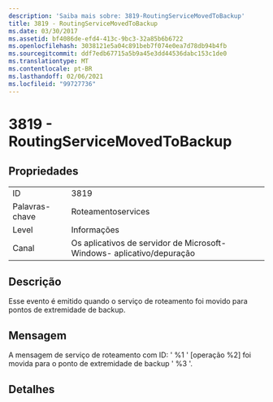 ```yaml
---
description: 'Saiba mais sobre: 3819-RoutingServiceMovedToBackup'
title: 3819 - RoutingServiceMovedToBackup
ms.date: 03/30/2017
ms.assetid: bf4086de-efd4-413c-9bc3-32a85b6b6722
ms.openlocfilehash: 3038121e5a04c891beb7f074e0ea7d78db94b4fb
ms.sourcegitcommit: ddf7edb67715a5b9a45e3dd44536dabc153c1de0
ms.translationtype: MT
ms.contentlocale: pt-BR
ms.lasthandoff: 02/06/2021
ms.locfileid: "99727736"
---
```

# <a name="3819---routingservicemovedtobackup"></a>3819 - RoutingServiceMovedToBackup

## <a name="properties"></a>Propriedades  
  
|||  
|-|-|  
|ID|3819|  
|Palavras-chave|Roteamentoservices|  
|Level|Informações|  
|Canal|Os aplicativos de servidor de Microsoft-Windows- aplicativo/depuração|  
  
## <a name="description"></a>Descrição  

 Esse evento é emitido quando o serviço de roteamento foi movido para pontos de extremidade de backup.  
  
## <a name="message"></a>Mensagem  

 A mensagem de serviço de roteamento com ID: ' %1 ' [operação %2] foi movida para o ponto de extremidade de backup ' %3 '.  
  
## <a name="details"></a>Detalhes
